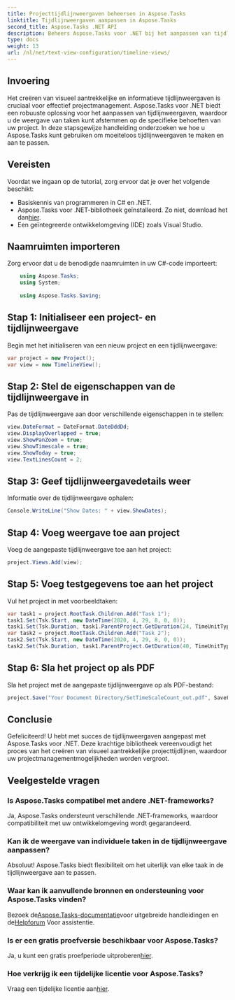 ```yaml
---
title: Projecttijdlijnweergaven beheersen in Aspose.Tasks
linktitle: Tijdlijnweergaven aanpassen in Aspose.Tasks
second_title: Aspose.Tasks .NET API
description: Beheers Aspose.Tasks voor .NET bij het aanpassen van tijdlijnweergaven. Verbeter uw projectmanagement met visueel aantrekkelijke tijdlijnen die zijn afgestemd op de behoeften van uw project.
type: docs
weight: 13
url: /nl/net/text-view-configuration/timeline-views/
---
```

## Invoering
Het creëren van visueel aantrekkelijke en informatieve tijdlijnweergaven is cruciaal voor effectief projectmanagement. Aspose.Tasks voor .NET biedt een robuuste oplossing voor het aanpassen van tijdlijnweergaven, waardoor u de weergave van taken kunt afstemmen op de specifieke behoeften van uw project. In deze stapsgewijze handleiding onderzoeken we hoe u Aspose.Tasks kunt gebruiken om moeiteloos tijdlijnweergaven te maken en aan te passen.
## Vereisten
Voordat we ingaan op de tutorial, zorg ervoor dat je over het volgende beschikt:
- Basiskennis van programmeren in C# en .NET.
-  Aspose.Tasks voor .NET-bibliotheek geïnstalleerd. Zo niet, download het dan[hier](https://releases.aspose.com/tasks/net/).
- Een geïntegreerde ontwikkelomgeving (IDE) zoals Visual Studio.
## Naamruimten importeren
Zorg ervoor dat u de benodigde naamruimten in uw C#-code importeert:
```csharp
    using Aspose.Tasks;
    using System;
    
    using Aspose.Tasks.Saving;
```
## Stap 1: Initialiseer een project- en tijdlijnweergave
Begin met het initialiseren van een nieuw project en een tijdlijnweergave:
```csharp
var project = new Project();
var view = new TimelineView();
```
## Stap 2: Stel de eigenschappen van de tijdlijnweergave in
Pas de tijdlijnweergave aan door verschillende eigenschappen in te stellen:
```csharp
view.DateFormat = DateFormat.DateDddDd;
view.DisplayOverlapped = true;
view.ShowPanZoom = true;
view.ShowTimescale = true;
view.ShowToday = true;
view.TextLinesCount = 2;
```
## Stap 3: Geef tijdlijnweergavedetails weer
Informatie over de tijdlijnweergave ophalen:
```csharp
Console.WriteLine("Show Dates: " + view.ShowDates);
```
## Stap 4: Voeg weergave toe aan project
Voeg de aangepaste tijdlijnweergave toe aan het project:
```csharp
project.Views.Add(view);
```
## Stap 5: Voeg testgegevens toe aan het project
Vul het project in met voorbeeldtaken:
```csharp
var task1 = project.RootTask.Children.Add("Task 1");
task1.Set(Tsk.Start, new DateTime(2020, 4, 29, 8, 0, 0));
task1.Set(Tsk.Duration, task1.ParentProject.GetDuration(24, TimeUnitType.Hour));
var task2 = project.RootTask.Children.Add("Task 2");
task2.Set(Tsk.Start, new DateTime(2020, 4, 29, 8, 0, 0));
task2.Set(Tsk.Duration, task1.ParentProject.GetDuration(40, TimeUnitType.Hour));
```
## Stap 6: Sla het project op als PDF
Sla het project met de aangepaste tijdlijnweergave op als PDF-bestand:
```csharp
project.Save("Your Document Directory/SetTimeScaleCount_out.pdf", SaveFileFormat.Pdf);
```
## Conclusie
Gefeliciteerd! U hebt met succes de tijdlijnweergaven aangepast met Aspose.Tasks voor .NET. Deze krachtige bibliotheek vereenvoudigt het proces van het creëren van visueel aantrekkelijke projecttijdlijnen, waardoor uw projectmanagementmogelijkheden worden vergroot.
## Veelgestelde vragen
### Is Aspose.Tasks compatibel met andere .NET-frameworks?
Ja, Aspose.Tasks ondersteunt verschillende .NET-frameworks, waardoor compatibiliteit met uw ontwikkelomgeving wordt gegarandeerd.
### Kan ik de weergave van individuele taken in de tijdlijnweergave aanpassen?
Absoluut! Aspose.Tasks biedt flexibiliteit om het uiterlijk van elke taak in de tijdlijnweergave aan te passen.
### Waar kan ik aanvullende bronnen en ondersteuning voor Aspose.Tasks vinden?
 Bezoek de[Aspose.Tasks-documentatie](https://reference.aspose.com/tasks/net/)voor uitgebreide handleidingen en de[Helpforum](https://forum.aspose.com/c/tasks/15) Voor assistentie.
### Is er een gratis proefversie beschikbaar voor Aspose.Tasks?
 Ja, u kunt een gratis proefperiode uitproberen[hier](https://releases.aspose.com/).
### Hoe verkrijg ik een tijdelijke licentie voor Aspose.Tasks?
 Vraag een tijdelijke licentie aan[hier](https://purchase.aspose.com/temporary-license/).